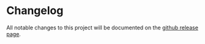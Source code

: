 # Changelog
All notable changes to this project will be documented on the [github release page](https://github.com/jitsucom/jitsu/releases).